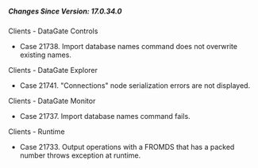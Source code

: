 ﻿<h5 id="SinceVersion">Changes Since Version: 17.0.34.0</h5>

<span class="changeNoteHeading"> Clients - DataGate Controls</span>
<ul>
    <li>Case 21738. Import database names command does not overwrite existing names.</li>
</ul>

<span class="changeNoteHeading"> Clients - DataGate Explorer</span>
<ul>
    <li>Case 21741. "Connections" node serialization errors are not displayed.</li>
</ul>

<span class="changeNoteHeading"> Clients - DataGate Monitor</span>
<ul>
    <li>Case 21737. Import database names command fails.</li>
</ul>

<span class="changeNoteHeading"> Clients - Runtime</span>
<ul>
    <li>Case 21733. Output operations with a FROMDS that has a packed number throws exception at runtime.</li>
</ul>
